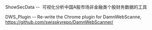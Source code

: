 #

ShowSecData --  可视化分析中国A股市场非金融类个股财务数据的工具

DWS_Plugin  --  Re-write the Chrome plugin for DamnWebScanne, https://github.com/swisskyrepo/DamnWebScanner/

